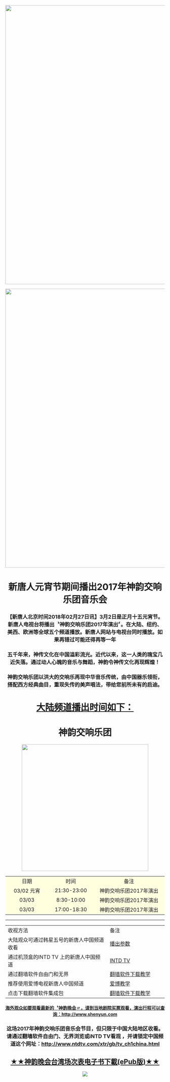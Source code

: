 
<div align="center"><img src="https://github.com/gofun72/telove/blob/master/img/2018-0830sy.jpg" width="880"><p></p>



<div align="center"><img src="https://github.com/gofun72/telove/blob/master/img/shen/symphony.jpg" width="880"><p></p><h1>新唐人元宵节期间播出2017年神韵交响乐团音乐会</h1></div>

<h3>【新唐人北京时间2018年02月27日讯】3月2日是正月十五元宵节。新唐人电视台将播出〝神韵交响乐团2017年演出〞。在大陆、纽约、美西、欧洲等全球五个频道播放。新唐人网站与电视台同时播放。如果再错过可能还得再等一年</h3>

<h3>五千年来，神传文化在中国溢彩流光。近代以来，这一人类的瑰宝几近失落。通过动人心魄的音乐与舞蹈，神韵令神传文化再现辉煌！</h3>

<h3>神韵交响乐团以洪大的交响乐再现中华音乐传统，由中国器乐领衔，搭配西方经典曲目，重现失传的美声唱法，带给您前所未有的启迪。</h3>





</h3><p></p>






<div align="center"><h1><a href="http://www.ntdtv.com/xtr/gb/tv_ch1china.html">大陆频道播出时间如下：</a></h1></div>

<div align="center"><h1>神韵交响乐团</h1></div><p></p>
<div align="center"><img src="https://github.com/gofun72/telove/blob/master/img/shen/she2.jpg" width="400">

<table width = 90%>
				<tr style="background:lightyellow;text-align:center">
					<td width="220">日期</td>
					<td width="220">时间</td>
					<td width="440">备注</td>
				</tr>
				<tr style="background:lightyellow;text-align:center">
					<td>03/02 元宵</td>
					<td>21:30-23:00</td>
					<td>神韵交响乐团2017年演出</td>
				</tr>
				<tr style="background:lightyellow;text-align:center">
					<td>03/03</td>
					<td>8:30-10:00</td>
					<td>神韵交响乐团2017年演出</td>
				</tr>
				<tr style="background:lightyellow;text-align:center">
					<td>03/03</td>
					<td>17:00-18:30</td>
					<td>神韵交响乐团2017年演出</td>
				</tr>
</table>
<p></p>
<hr>
<table>
<tr>
    <td width=590;>收视方法</td>
    <td width=300;>备注</td>
</tr>
<tr>
    <td>大陆观众可通过韩星五号的新唐人中国频道收看</td>
    <td><a target="_blank" href='https://github.com/gofun72/telove/blob/master/she-1.md'>播出参数</a></td>
</tr>
	
<tr>
    <td>通过机顶盒的INTD TV 上的新唐人中国频道</td>
    <td><a target="_blank" href='https://github.com/gofun72/telove/blob/master/soft/iNTD_TVsp1.apk?raw=true'>INTD TV </a></td>
</tr>
<tr>
    <td>通过翻墙软件自由门和无界</td>
    <td><a target="_blank" href='https://github.com/gofun72/telove/blob/master/ff.md'>翻墙软件下载教学</a></td>
</tr>
<tr>
    <td>推荐使用爱博电视新唐人中国频道</td>
    <td><a href="https://github.com/gofun72/telove/blob/master/mp4/shen/ippotvm.mp4?raw=true">爱博教学</a>


</td>
</tr>
<tr>
    <td>点击下载翻墙软件集成包</td>
    <td><a target="_blank" href='https://github.com/gofun72/telove/blob/master/ff.md'>翻墙软件下载教学</a></td>
</tr>
</table>

<h4><a href="http://www.shenyun.com">海外观众如要观看最新的〝神韵晚会〃，请到当地剧院买票观看，演出行程可以查询：http://www.shenyun.com</a></h4>


<h3>这场2017年神韵交响乐团音乐会节目，但只限于中国大陆地区收看。 请通过翻墙软件自由门、无界浏览或iNTD TV看观
，并请锁定中国频道这个网址：<a href="http://www.ntdtv.com/xtr/gb/tv_ch1china.html">http://www.ntdtv.com/xtr/gb/tv_ch1china.html</a><h3>

  <h2 a align="center"><a href="https://github.com/gofun72/telove/blob/master/ebook/epub/gala2018.epub?raw=true"> ★★神韵晚会台湾场次表电子书下載(ePub版)★★</h2>


<a href="https://github.com/j168/j688/blob/master/epub/gala%2020181.epub?raw=true"><img src="https://github.com/j168/j688/blob/master/menu/show.jpg">
